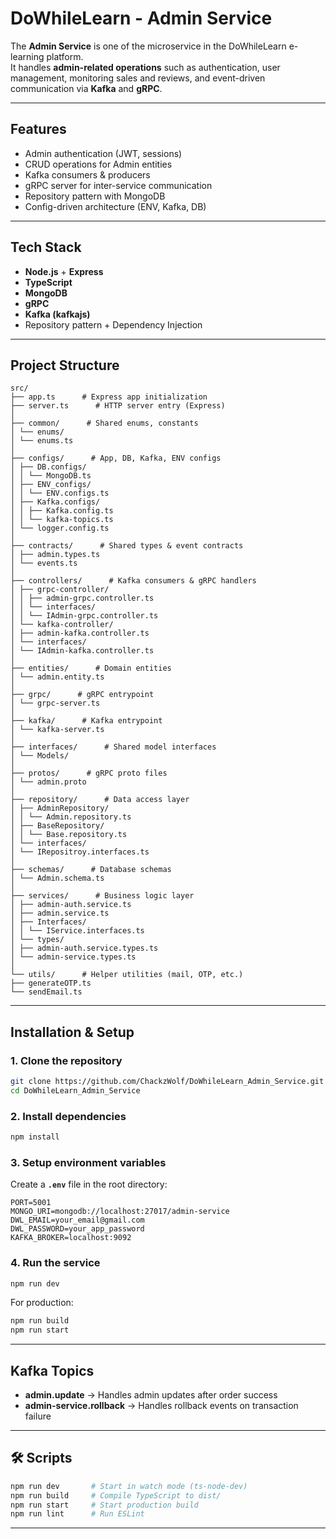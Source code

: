 # DoWhileLearn - Admin Service

The **Admin Service** is one of the microservice in the DoWhileLearn e-learning platform.  
It handles **admin-related operations** such as authentication, user management, monitoring sales and reviews, and event-driven communication via **Kafka** and **gRPC**.

---

## Features
- Admin authentication (JWT, sessions)
- CRUD operations for Admin entities
- Kafka consumers & producers
- gRPC server for inter-service communication
- Repository pattern with MongoDB
- Config-driven architecture (ENV, Kafka, DB)

---

## Tech Stack
- **Node.js** + **Express**
- **TypeScript**
- **MongoDB**
- **gRPC**
- **Kafka (kafkajs)**
- Repository pattern + Dependency Injection

---

## Project Structure
```
src/
├── app.ts      # Express app initialization
├── server.ts      # HTTP server entry (Express)
│
├── common/      # Shared enums, constants
│ └── enums/
│ └── enums.ts
│
├── configs/      # App, DB, Kafka, ENV configs
│ ├── DB.configs/
│ │ └── MongoDB.ts
│ ├── ENV_configs/
│ │ └── ENV.configs.ts
│ ├── Kafka.configs/
│ │ ├── Kafka.config.ts
│ │ └── kafka-topics.ts
│ └── logger.config.ts
│
├── contracts/      # Shared types & event contracts
│ ├── admin.types.ts
│ └── events.ts
│
├── controllers/      # Kafka consumers & gRPC handlers
│ ├── grpc-controller/
│ │ ├── admin-grpc.controller.ts
│ │ └── interfaces/
│ │ └── IAdmin-grpc.controller.ts
│ └── kafka-controller/
│ ├── admin-kafka.controller.ts
│ └── interfaces/
│ └── IAdmin-kafka.controller.ts
│
├── entities/      # Domain entities
│ └── admin.entity.ts
│
├── grpc/      # gRPC entrypoint
│ └── grpc-server.ts
│
├── kafka/      # Kafka entrypoint
│ └── kafka-server.ts
│
├── interfaces/      # Shared model interfaces
│ └── Models/
│
├── protos/      # gRPC proto files
│ └── admin.proto
│
├── repository/      # Data access layer
│ ├── AdminRepository/
│ │ └── Admin.repository.ts
│ ├── BaseRepository/
│ │ └── Base.repository.ts
│ └── interfaces/
│ └── IRepositroy.interfaces.ts
│
├── schemas/      # Database schemas
│ └── Admin.schema.ts
│
├── services/      # Business logic layer
│ ├── admin-auth.service.ts
│ ├── admin.service.ts
│ ├── Interfaces/
│ │ └── IService.interfaces.ts
│ └── types/
│ ├── admin-auth.service.types.ts
│ └── admin-service.types.ts
│
└── utils/      # Helper utilities (mail, OTP, etc.)
├── generateOTP.ts
└── sendEmail.ts

```
---

## Installation & Setup

### 1. Clone the repository
```bash
git clone https://github.com/ChackzWolf/DoWhileLearn_Admin_Service.git
cd DoWhileLearn_Admin_Service
```

### 2. Install dependencies
```bash
npm install
```

### 3. Setup environment variables
Create a **`.env`** file in the root directory:

```env
PORT=5001
MONGO_URI=mongodb://localhost:27017/admin-service
DWL_EMAIL=your_email@gmail.com
DWL_PASSWORD=your_app_password
KAFKA_BROKER=localhost:9092
```

### 4. Run the service
```bash
npm run dev
```

For production:
```bash
npm run build
npm run start
```

---

## Kafka Topics
- **admin.update** → Handles admin updates after order success
- **admin-service.rollback** → Handles rollback events on transaction failure

---

## 🛠 Scripts
```bash
npm run dev       # Start in watch mode (ts-node-dev)
npm run build     # Compile TypeScript to dist/
npm run start     # Start production build
npm run lint      # Run ESLint
```

---

